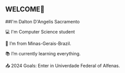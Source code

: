 ## WELCOME👋

##I'm Dalton D'Angelis Sacramento

:computer: I'm Computer Science student

:house_with_garden: I’m from Minas-Gerais-Brazil.

:books: I’m currently learning everything.

:outbox_tray: 2024 Goals: Enter in Univerdade Federal of Alfenas.
